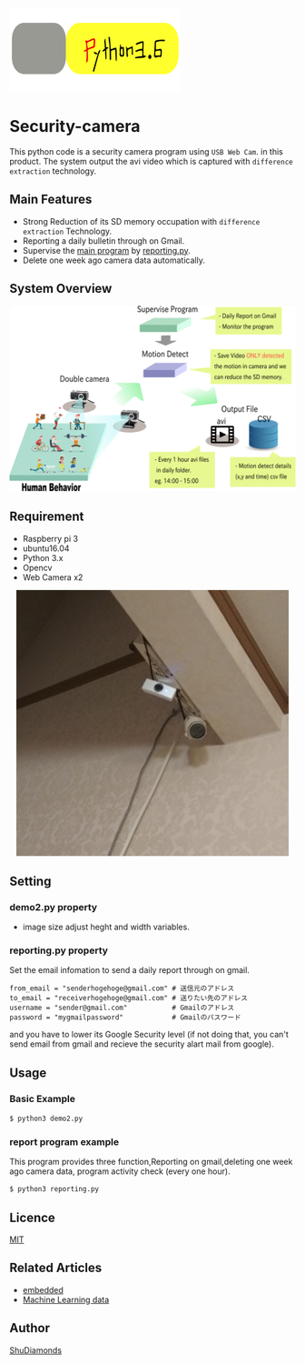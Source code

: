 <div style="; position: relative;top:0; left: 100px;"></div>
<img src="https://github.com/ShuDiamonds/Security-camera/blob/master/image/python_illustration.svg" height="150" width="300">

# Security-camera
This python code is a security camera program using `USB Web Cam`. in this product. The system output the avi video which is captured with `difference extraction` technology.

## Main Features
* Strong Reduction of its SD memory occupation with `difference extraction` Technology.
* Reporting a daily bulletin through on Gmail.
* Supervise the [main program](https://github.com/ShuDiamonds/Security-camera/blob/master/demo/demo2.py) by [reporting.py](https://github.com/ShuDiamonds/Security-camera/blob/master/demo/reporting.py).
* Delete one week ago camera data automatically.

## System Overview
<p align="center"> 
<img  src="https://github.com/ShuDiamonds/Security-camera/blob/master/image/Securitycamera_SystemOverview.svg.png"  title="system overview">
</p>
  
## Requirement  
* Raspberry pi 3  
* ubuntu16.04  
* Python 3.x  
* Opencv
* Web Camera x2
 <p align="center"> 
<img  src="https://github.com/ShuDiamonds/Security-camera/blob/master/image/IMG_20180927_215417.jpg"  title="setting" width="480">
</p>
 
## Setting
###  demo2.py property
* image size
 adjust heght and width variables.

### reporting.py property
Set the email infomation to send a daily report through on gmail.
```
from_email = "senderhogehoge@gmail.com" # 送信元のアドレス
to_email = "receiverhogehoge@gmail.com" # 送りたい先のアドレス
username = "sender@gmail.com"           # Gmailのアドレス
password = "mygmailpassword"            # Gmailのパスワード
```
and you have to lower its Google Security level (if not doing that, you can't send email from gmail and recieve the security alart mail from google).

## Usage
### Basic Example
```bash
$ python3 demo2.py
```
### report program example
This program provides three function,Reporting on gmail,deleting one week ago camera data, program activity check (every one hour).

```bash
$ python3 reporting.py
```


## Licence

  [MIT](https://github.com/tcnksm/tool/blob/master/LICENCE)

## Related Articles
* [embedded](https://github.com/topics/shu-embedded-systems)
* [Machine Learning data](https://github.com/topics/shu-machine-learning-data)

## Author
  [ShuDiamonds](https://github.com/ShuDiamonds)
